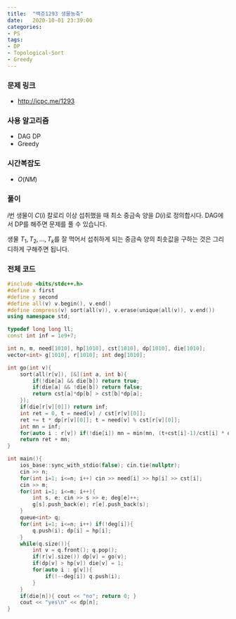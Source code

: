 ```yaml
---
title:  "백준1293 생물농축"
date:   2020-10-01 23:39:00
categories:
- PS
tags:
- DP
- Topological-Sort
- Greedy
---
```


### 문제 링크
* http://icpc.me/1293

### 사용 알고리즘
* DAG DP
* Greedy

### 시간복잡도
* $O(NM)$

### 풀이
$i$번 생물이 $C(i)$ 칼로리 이상 섭취했을 때 최소 중금속 양을 $D(i)$로 정의합시다. DAG에서 DP를 해주면 문제를 풀 수 있습니다.

생물 $T_1, T_2, \ldots , T_k$를 잘 먹어서 섭취하게 되는 중금속 양의 최솟값을 구하는 것은 그리디하게 구해주면 됩니다.

### 전체 코드
```cpp
#include <bits/stdc++.h>
#define x first
#define y second
#define all(v) v.begin(), v.end()
#define compress(v) sort(all(v)), v.erase(unique(all(v)), v.end())
using namespace std;

typedef long long ll;
const int inf = 1e9+7;

int n, m, need[1010], hp[1010], cst[1010], dp[1010], die[1010];
vector<int> g[1010], r[1010]; int deg[1010];

int go(int v){
    sort(all(r[v]), [&](int a, int b){
        if(!die[a] && die[b]) return true;
        if(die[a] && !die[b]) return false;
        return cst[a]*dp[b] > cst[b]*dp[a];
    });
    if(die[r[v][0]]) return inf;
    int ret = 0, t = need[v] / cst[r[v][0]];
    ret += t * dp[r[v][0]]; t = need[v] % cst[r[v][0]];
    int mn = inf;
    for(auto i : r[v]) if(!die[i]) mn = min(mn, (t+cst[i]-1)/cst[i] * dp[i]);
    return ret + mn;
}

int main(){
    ios_base::sync_with_stdio(false); cin.tie(nullptr);
    cin >> n;
    for(int i=1; i<=n; i++) cin >> need[i] >> hp[i] >> cst[i];
    cin >> m;
    for(int i=1; i<=m; i++){
        int s, e; cin >> s >> e; deg[e]++;
        g[s].push_back(e); r[e].push_back(s);
    }
    queue<int> q;
    for(int i=1; i<=n; i++) if(!deg[i]){
        q.push(i); dp[i] = hp[i];
    }
    while(q.size()){
        int v = q.front(); q.pop();
        if(r[v].size()) dp[v] = go(v);
        if(dp[v] > hp[v]) die[v] = 1;
        for(auto i : g[v]){
            if(!--deg[i]) q.push(i);
        }
    }
    if(die[n]){ cout << "no"; return 0; }
    cout << "yes\n" << dp[n];
}
```

